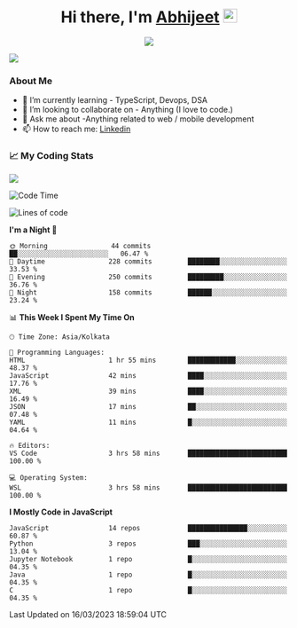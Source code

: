 <div align="center">
   <h1>Hi there, I'm <a href="">Abhijeet</a> <img src="https://media.giphy.com/media/hvRJCLFzcasrR4ia7z/giphy.gif" width="25px"> </h1>
   
   
   <img src="https://pronoun.cyou/x/y?subject=He&object=Him&height=20"> 
</div>

![](https://komarev.com/ghpvc/?username=abhijeetsingh-22)

<h3>About Me </h3>

<!-- - 🔭 I’m currently working on - My engineering Capstone Project -->
- 🌱 I’m currently learning - TypeScript, Devops, DSA
- 👯 I’m looking to collaborate on - Anything (I love to code.)
- 💬 Ask me about -Anything related to web / mobile development
- 📫 How to reach me: [Linkedin](https://www.linkedin.com/in/amabhijeet/)

### &#128200; My Coding Stats

<img align="center" src="https://github-readme-stats.vercel.app/api?username=abhijeetsingh-22&count_private=true&show_icons=true&theme=default&hide=stars" />

<!--START_SECTION:waka-->
![Code Time](http://img.shields.io/badge/Code%20Time-443%20hrs%2016%20mins-blue)

![Lines of code](https://img.shields.io/badge/From%20Hello%20World%20I%27ve%20Written-2.0%20million%20lines%20of%20code-blue)

**I'm a Night 🦉** 

```text
🌞 Morning                44 commits          ██░░░░░░░░░░░░░░░░░░░░░░░   06.47 % 
🌆 Daytime                228 commits         ████████░░░░░░░░░░░░░░░░░   33.53 % 
🌃 Evening                250 commits         █████████░░░░░░░░░░░░░░░░   36.76 % 
🌙 Night                  158 commits         ██████░░░░░░░░░░░░░░░░░░░   23.24 % 
```


📊 **This Week I Spent My Time On** 

```text
🕑︎ Time Zone: Asia/Kolkata

💬 Programming Languages: 
HTML                     1 hr 55 mins        ████████████░░░░░░░░░░░░░   48.37 % 
JavaScript               42 mins             ████░░░░░░░░░░░░░░░░░░░░░   17.76 % 
XML                      39 mins             ████░░░░░░░░░░░░░░░░░░░░░   16.49 % 
JSON                     17 mins             ██░░░░░░░░░░░░░░░░░░░░░░░   07.48 % 
YAML                     11 mins             █░░░░░░░░░░░░░░░░░░░░░░░░   04.64 % 

🔥 Editors: 
VS Code                  3 hrs 58 mins       █████████████████████████   100.00 % 

💻 Operating System: 
WSL                      3 hrs 58 mins       █████████████████████████   100.00 % 
```

**I Mostly Code in JavaScript** 

```text
JavaScript               14 repos            ███████████████░░░░░░░░░░   60.87 % 
Python                   3 repos             ███░░░░░░░░░░░░░░░░░░░░░░   13.04 % 
Jupyter Notebook         1 repo              █░░░░░░░░░░░░░░░░░░░░░░░░   04.35 % 
Java                     1 repo              █░░░░░░░░░░░░░░░░░░░░░░░░   04.35 % 
C                        1 repo              █░░░░░░░░░░░░░░░░░░░░░░░░   04.35 % 
```




 Last Updated on 16/03/2023 18:59:04 UTC
<!--END_SECTION:waka-->
